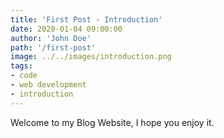 ```yaml
---
title: 'First Post - Introduction'
date: 2020-01-04 09:00:00
author: 'John Doe'
path: '/first-post'
image: ../../images/introduction.png
tags: 
- code
- web development
- introduction
---
```


Welcome to my Blog Website, I hope you enjoy it.